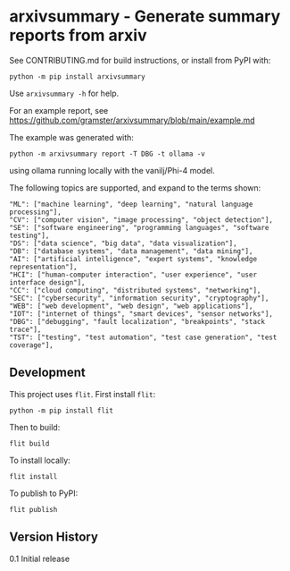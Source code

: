 # arxivsummary - Generate summary reports from arxiv

See CONTRIBUTING.md for build instructions, or install from PyPI with:

```
python -m pip install arxivsummary
```

Use `arxivsummary -h` for help.

For an example report, see https://github.com/gramster/arxivsummary/blob/main/example.md

The example was generated with:

    python -m arxivsummary report -T DBG -t ollama -v

using ollama running locally with the vanilj/Phi-4 model.

The following topics are supported, and expand to the terms shown:

    "ML": ["machine learning", "deep learning", "natural language processing"],
    "CV": ["computer vision", "image processing", "object detection"],
    "SE": ["software engineering", "programming languages", "software testing"],
    "DS": ["data science", "big data", "data visualization"],
    "DB": ["database systems", "data management", "data mining"],
    "AI": ["artificial intelligence", "expert systems", "knowledge representation"],
    "HCI": ["human-computer interaction", "user experience", "user interface design"],
    "CC": ["cloud computing", "distributed systems", "networking"],
    "SEC": ["cybersecurity", "information security", "cryptography"],
    "WEB": ["web development", "web design", "web applications"],
    "IOT": ["internet of things", "smart devices", "sensor networks"],
    "DBG": ["debugging", "fault localization", "breakpoints", "stack trace"],
    "TST": ["testing", "test automation", "test case generation", "test coverage"],

## Development

This project uses `flit`. First install `flit`:

```
python -m pip install flit
```

Then to build:

```
flit build
```

To install locally:

```
flit install
```

To publish to PyPI:

```
flit publish
```

## Version History

0.1 Initial release

